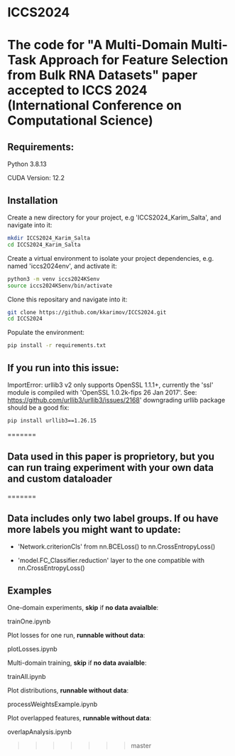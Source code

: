 # ICCS2024
The code for "A Multi-Domain Multi-Task Approach for Feature Selection from Bulk RNA Datasets" paper accepted to  ICCS 2024 (International Conference on Computational Science)
=======

## Requirements:
Python 3.8.13

CUDA Version: 12.2

## Installation

Create a new directory for your project, e.g 'ICCS2024_Karim_Salta', and navigate into it:
```bash
mkdir ICCS2024_Karim_Salta
cd ICCS2024_Karim_Salta
```
Create a virtual environment to isolate your project dependencies, e.g. named 'iccs2024env', and activate it:
```bash
python3 -m venv iccs2024KSenv
source iccs2024KSenv/bin/activate
```
Clone this repositary and navigate into it:
```bash
git clone https://github.com/kkarimov/ICCS2024.git
cd ICCS2024
```
Populate the environment:
```bash
pip install -r requirements.txt
```
## If you run into this issue:
ImportError: urllib3 v2 only supports OpenSSL 1.1.1+, currently the 'ssl' module is compiled with 'OpenSSL 1.0.2k-fips  26 Jan 2017'. See: https://github.com/urllib3/urllib3/issues/2168' downgrading urllib package should be a good fix:
```bash
pip install urllib3==1.26.15
```

=======
## Data used in this paper is proprietory, but you can run traing experiment with your own data and custom dataloader
=======

## Data includes only two label groups. If ou have more labels you might want to update:

 - 'Network.criterionCls' from nn.BCELoss() to nn.CrossEntropyLoss()

 - 'model.FC_Classifier.reduction' layer to the one compatible with nn.CrossEntropyLoss()


## Examples

One-domain experiments, __skip__ if __no data avaialble__:

trainOne.ipynb

Plot losses for one run, __runnable without data__:

plotLosses.ipynb

Multi-domain training, __skip__ if __no data avaialble__:

trainAll.ipynb

Plot distributions, __runnable without data__:

processWeightsExample.ipynb

Plot overlapped features, __runnable without data__:

overlapAnalysis.ipynb
>>>>>>> master

